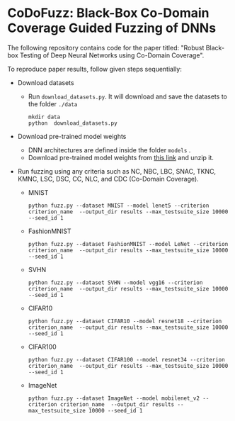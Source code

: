 # CoDoFuzz: Black-Box Co-Domain Coverage Guided Fuzzing of DNNs
The following repository contains code for the paper titled: "Robust Black-box Testing of Deep Neural
Networks using Co-Domain Coverage".

To reproduce paper results, follow given steps sequentially:
- Download datasets

  - Run ```download_datasets.py```. It will download and save the datasets to the folder ```./data```

    ```
    mkdir data
    python  download_datasets.py 
    ```
- Download pre-trained model weights
  - DNN architectures are defined inside the folder ```models``` .
  - Download pre-trained model weights from [this link](https://drive.google.com/drive/folders/1s0i9f3bYhV-TzRN_Qwd7sYR2qDQkBSoX?usp=share_link) and unzip it.
- Run fuzzing using any criteria such as NC, NBC, LBC, SNAC, TKNC, KMNC, LSC, DSC, CC, NLC, and CDC (Co-Domain Coverage).
  - MNIST

    ````
    python fuzz.py --dataset MNIST --model lenet5 --criterion criterion_name  --output_dir results --max_testsuite_size 10000 --seed_id 1
    ````
  
  - FashionMNIST

    ````
    python fuzz.py --dataset FashionMNIST --model LeNet --criterion criterion_name  --output_dir results --max_testsuite_size 10000 --seed_id 1
    ````

  - SVHN

    ````
    python fuzz.py --dataset SVHN --model vgg16 --criterion criterion_name  --output_dir results --max_testsuite_size 10000 --seed_id 1
    ````

  - CIFAR10

    ```
    python fuzz.py --dataset CIFAR10 --model resnet18 --criterion criterion_name  --output_dir results --max_testsuite_size 10000 --seed_id 1
    ```

  - CIFAR100

    ```
    python fuzz.py --dataset CIFAR100 --model resnet34 --criterion criterion_name  --output_dir results --max_testsuite_size 10000 --seed_id 1
    ```
  - ImageNet
    ```
    python fuzz.py --dataset ImageNet --model mobilenet_v2 --criterion criterion_name  --output_dir results --max_testsuite_size 10000 --seed_id 1
    ```
  
